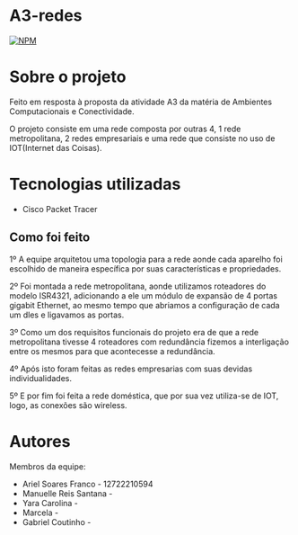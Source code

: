 # A3-redes
[![NPM](https://img.shields.io/npm/l/react)](https://github.com/Ariel-soares/A3-redes/blob/main/LICENSE) 

# Sobre o projeto

Feito em resposta à proposta da atividade A3 da matéria de Ambientes Computacionais e Conectividade.

O projeto consiste em uma rede composta por outras 4, 1 rede metropolitana, 2 redes empresariais e uma rede que consiste no uso de IOT(Internet das Coisas).

# Tecnologias utilizadas
- Cisco Packet Tracer

## Como foi feito

1º A equipe arquitetou uma topologia para a rede aonde cada aparelho foi escolhido de maneira específica por suas características e propriedades.

2º Foi montada a rede metropolitana, aonde utilizamos roteadores do modelo ISR4321, adicionando a ele um módulo de expansão de 4 portas gigabit Ethernet, ao mesmo tempo que abriamos a configuração de cada um dles e ligavamos as portas.

3º Como um dos requisitos funcionais do projeto era de que a rede metropolitana tivesse 4 roteadores com redundância fizemos a interligação entre os mesmos para que acontecesse a redundância.

4º Após isto foram feitas as redes empresarias com suas devidas individualidades.

5º E por fim foi feita a rede doméstica, que por sua vez utiliza-se de IOT, logo, as conexões são wireless.

# Autores

Membros da equipe:

- Ariel Soares Franco - 12722210594
- Manuelle Reis Santana - 
- Yara Carolina -
- Marcela -
- Gabriel Coutinho -
